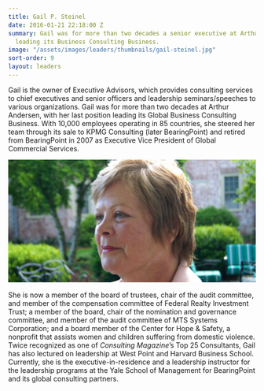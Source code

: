```yaml
---
title: Gail P. Steinel
date: 2016-01-21 22:18:00 Z
summary: Gail was for more than two decades a senior executive at Arthur Andersen,
  leading its Business Consulting Business.
image: "/assets/images/leaders/thumbnails/gail-steinel.jpg"
sort-order: 9
layout: leaders
---
```


Gail is the owner of Executive Advisors, which provides consulting services to chief executives and senior officers and leadership seminars/speeches to various organizations. Gail was for more than two decades at Arthur Andersen, with her last position leading its Global Business Consulting Business. With 10,000 employees operating in 85 countries, she steered her team through its sale to KPMG Consulting (later BearingPoint) and retired from BearingPoint in 2007 as Executive Vice President of Global Commercial Services.

![{{ page.title }}](/assets/images/leaders/gail-steinel.jpg)

She is now a member of the board of trustees, chair of the audit committee, and member of the compensation committee of Federal Realty Investment Trust; a member of the board, chair of the nomination and governance committee, and member of the audit committee of MTS Systems Corporation; and a board member of the Center for Hope & Safety, a nonprofit that assists women and children suffering from domestic violence. Twice recognized as one of *Consulting Magazine*’s Top 25 Consultants, Gail has also lectured on leadership at West Point and Harvard Business School. Currently, she is the executive-in-residence and a leadership instructor for the leadership programs at the Yale School of Management for BearingPoint and its global consulting partners.